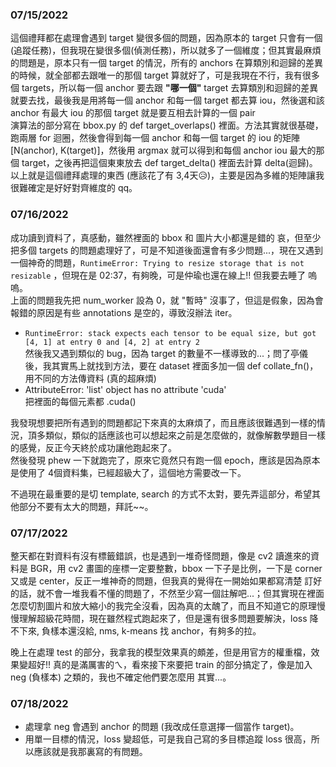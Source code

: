### 07/15/2022
這個禮拜都在處理會遇到 target 變很多個的問題，因為原本的 target 只會有一個(追蹤任務)，但我現在變很多個(偵測任務)，所以就多了一個維度；但其實最麻煩的問題是，原本只有一個 target 的情況，所有的 anchors 在算類別和迴歸的差異的時候，就全部都去跟唯一的那個 target 算就好了，可是我現在不行，我有很多個 targets，所以每一個 anchor 要去跟 **"哪一個"** target 去算類別和迴歸的差異就要去找，最後我是用將每一個 anchor 和每一個 target 都去算 iou，然後選和該 anchor 有最大 iou 的那個 target 就是要互相去計算的一個 pair  
演算法的部分寫在 bbox.py 的 def target_overlaps() 裡面。方法其實就很基礎，跑兩層 for 迴圈，然後會得到每一個 anchor 和每一個 target 的 iou 的矩陣 [N(anchor), K(target)]，然後用 argmax 就可以得到和每個 anchor iou 最大的那個 target，之後再把這個東東放去 def target_delta() 裡面去計算 delta(迴歸)。  
以上就是這個禮拜處理的東西 (應該花了有 3,4天😥)，主要是因為多維的矩陣讓我很難確定是好好對齊維度的 qq。

### 07/16/2022
成功讀到資料了，真感動，雖然裡面的 bbox 和 圖片大小都還是錯的 哀，但至少把多個 targets 的問題處理好了，可是不知道後面還會有多少問題...，現在又遇到一個神奇的問題，`RuntimeError: Trying to resize storage that is not resizable` ，但現在是 02:37，有夠晚，可是仲瑜也還在線上!! 但我要去睡了 嗚嗚。  
上面的問題我先把 num_worker 設為 0，就 "暫時" 沒事了，但這是假象，因為會報錯的原因是有些 annotations 是空的，導致沒辦法 iter。  
- `RuntimeError: stack expects each tensor to be equal size, but got [4, 1] at entry 0 and [4, 2] at entry 2`  
然後我又遇到類似的 bug，因為 target 的數量不一樣導致的...；問了亭儀後，我其實馬上就找到方法，要在 dataset 裡面多加一個 def collate_fn()，用不同的方法傳資料 (真的超麻煩)
- AttributeError: 'list' object has no attribute 'cuda'  
把裡面的每個元素都 .cuda()

我發現想要把所有遇到的問題都記下來真的太麻煩了，而且應該很難遇到一樣的情況，頂多類似，類似的話應該也可以想起來之前是怎麼做的，就像解數學題目一樣的感覺，反正今天終於成功讓他跑起來了。  
然後發現 phew 一下就跑完了，原來它竟然只有跑一個 epoch，應該是因為原本是使用了 4個資料集，已經超級大了，這個地方需要改一下。  

不過現在最重要的是切 template, search 的方式不太對，要先弄這部分，希望其他部分不要有太大的問題，拜託~~。  

### 07/17/2022
整天都在對資料有沒有標籤錯誤，也是遇到一堆奇怪問題，像是 cv2 讀進來的資料是 BGR，用 cv2 畫圖的座標一定要整數，bbox 一下子是比例，一下是 corner 又或是 center，反正一堆神奇的問題，但我真的覺得在一開始如果都寫清楚 訂好的話，就不會一堆我看不懂的問題了，不然至少寫一個註解吧...；但其實現在裡面怎麼切割圖片和放大縮小的我完全沒看，因為真的太醜了，而且不知道它的原理慢慢理解超級花時間，現在雖然程式跑起來了，但是還有很多問題要解決，loss 降不下來, 負樣本還沒給, nms, k-means 找 anchor，有夠多的拉。  

晚上在處理 test 的部分，我拿我的模型效果真的頗差，但是用官方的權重檔，效果變超好!! 真的是滿厲害的ㄟ，看來接下來要把 train 的部分搞定了，像是加入 neg (負樣本) 之類的，我也不確定他們要怎麼用 其實...。  

### 07/18/2022
- 處理拿 neg 會遇到 anchor 的問題 (我改成任意選擇一個當作 target)。
- 用單一目標的情況，loss 變超低，可是我自己寫的多目標追蹤 loss 很高，所以應該就是我那裏寫的有問題。
